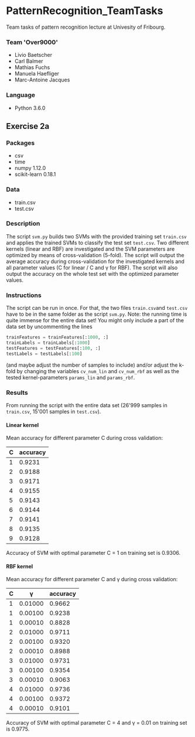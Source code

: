 # PatternRecognition_TeamTasks

Team tasks of pattern recognition lecture at Univesity of Fribourg.

### Team 'Over9000'
- Livio Baetscher
- Carl Balmer
- Mathias Fuchs
- Manuela Haefliger
- Marc-Antoine Jacques

### Language
- Python 3.6.0

## Exercise 2a

### Packages
- csv
- time
- numpy 1.12.0
- scikit-learn 0.18.1

### Data
- train.csv
- test.csv

### Description
The script `svm.py` builds two SVMs with the provided training set `train.csv` and applies the trained SVMs to classify
the test set `test.csv`. Two different kernels (linear and RBF) are investigated and the SVM parameters are optimized
by means of cross-validation (5-fold). The script will output the average accuracy during cross-validation for the
investigated kernels and all parameter values (C for linear / C and  &gamma; for RBF). The script will also output
the accuracy on the whole test set with the optimized parameter values.

### Instructions
The script can be run in once. For that, the two files `train.csv`and `test.csv`
have to be in the same folder as the script `svm.py`. Note: the running time is quite
immense for the entire data set! You might only include a part of the data set by uncommenting the lines
```python
trainFeatures = trainFeatures[:1000, :]
trainLabels = trainLabels[:1000]
testFeatures = testFeatures[:100, :]
testLabels = testLabels[:100]
```
(and maybe adjust the number of samples to include) and/or adjust the k-fold by changing the variables `cv_num_lin` and `cv_num_rbf`
as well as the tested kernel-parameters `params_lin` and `params_rbf`.

### Results

From running the script with the entire data set (26'999 samples in `train.csv`,
15'001 samples in `test.csv`).

#### Linear kernel

Mean accuracy for different parameter C during cross validation:

C | accuracy
--- | ---
1 | 0.9231
2 | 0.9188
3 | 0.9171
4 | 0.9155
5 | 0.9143
6 | 0.9144
7 | 0.9141
8 | 0.9135
9 | 0.9128

Accuracy of SVM with optimal parameter C = 1 on training set is 0.9306.

#### RBF kernel

Mean accuracy for different parameter C and &gamma; during cross validation:

C | &gamma; | accuracy
--- | --- | ---
1 | 0.01000 | 0.9662
1 | 0.00100 | 0.9238
1 | 0.00010 | 0.8828
2 | 0.01000 | 0.9711
2 | 0.00100 | 0.9320
2 | 0.00010 | 0.8988
3 | 0.01000 | 0.9731
3 | 0.00100 | 0.9354
3 | 0.00010 | 0.9063
4 | 0.01000 | 0.9736
4 | 0.00100 | 0.9372
4 | 0.00010 | 0.9101

Accuracy of SVM with optimal parameter C = 4 and &gamma; = 0.01 on training set is 0.9775.
